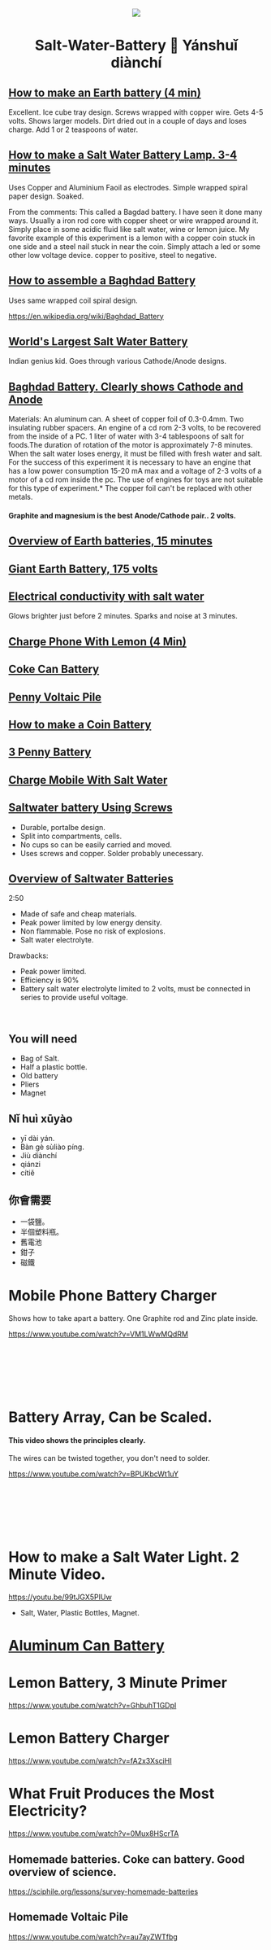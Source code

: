 <br><br><br>

<p align="center">
<img src="https://i.imgur.com/8fZYwfb.jpg">
</p>

<h1 align="center"> Salt-Water-Battery 🖤 Yánshuǐ diànchí</h1>

## [How to make an Earth battery (4 min)](https://www.youtube.com/watch?v=aCCK132OIGA)

Excellent. Ice cube tray design. Screws wrapped with copper wire. Gets 4-5 volts. Shows larger models. Dirt dried out in a couple of days and loses charge. Add 1 or 2 teaspoons of water.

## [How to make a Salt Water Battery Lamp. 3-4 minutes](https://www.youtube.com/watch?v=5vOuj_feM2s)

Uses Copper and Aluminium Faoil as electrodes. Simple wrapped spiral paper design. Soaked. 

From the comments: This called a Bagdad battery. I have seen it done many ways. Usually a iron rod core with copper sheet or wire wrapped around it. Simply place in some acidic fluid like salt water, wine or lemon juice. My favorite example of this experiment is a lemon with a copper coin stuck in one side and a steel nail stuck in near the coin. Simply attach a led or some other low voltage device. copper to positive, steel to negative.

## [How to assemble a Baghdad Battery](https://www.youtube.com/watch?v=dR2EsV4yGf8)

Uses same wrapped coil spiral design.

https://en.wikipedia.org/wiki/Baghdad_Battery

## [World's Largest Salt Water Battery](https://www.youtube.com/watch?v=W4YnXKXOPEs)

Indian genius kid. Goes through various Cathode/Anode designs. 

## [Baghdad Battery. Clearly shows Cathode and Anode](https://www.youtube.com/watch?v=VMdS65_E_X4)

Materials: An aluminum can. A sheet of copper foil of 0.3-0.4mm. Two insulating rubber spacers. An engine of a cd rom 2-3 volts, to be recovered from the inside of a PC. 1 liter of water with 3-4 tablespoons of salt for foods.The duration of rotation of the motor is approximately 7-8 minutes. When the salt water loses energy, it must be filled with fresh water and salt. For the success of this experiment it is necessary to have an engine that has a low power consumption 15-20 mA max and a voltage of 2-3 volts of a motor of a cd rom inside the pc. The use of engines for toys are not suitable for this type of experiment.* The copper foil can't be replaced with other metals.

#### Graphite and magnesium is the best Anode/Cathode pair.. 2 volts. 

## [Overview of Earth batteries, 15 minutes](https://www.youtube.com/watch?v=z_IerZ3JBys)

## [Giant Earth Battery, 175 volts](https://www.youtube.com/watch?v=Ffb78oXeiGI)

## [Electrical conductivity with salt water](https://youtu.be/ODbgKXFED5o)

Glows brighter just before 2 minutes. Sparks and noise at 3 minutes. 

## [Charge Phone With Lemon (4 Min)](https://www.youtube.com/watch?v=fA2x3XsciHI)

## [Coke Can Battery](https://www.youtube.com/watch?v=HKdXtMfoorQ)

## [Penny Voltaic Pile](https://www.youtube.com/watch?v=au7ayZWTfbg)

## [How to make a Coin Battery](https://www.youtube.com/watch?v=vIHfUJu3aKo)

## [3 Penny Battery](https://www.youtube.com/watch?v=rIdPfDHeROI)

## [Charge Mobile With Salt Water](https://youtu.be/Cp0JpDsCpBM)

## [Saltwater battery Using Screws](https://www.youtube.com/watch?v=eY36k8xSzY0)

- Durable, portalbe design. 
- Split into compartments, cells. 
- No cups so can be easily carried and moved. 
- Uses screws and copper. Solder probably unecessary.   

## [Overview of Saltwater Batteries](https://www.youtube.com/watch?v=S-cH5uASxLg)

2:50 

- Made of safe and cheap materials. 
- Peak power limited by low energy density. 
- Non flammable. Pose no risk of explosions.
- Salt water electrolyte.

Drawbacks:

- Peak power limited.
- Efficiency is 90%
- Battery salt water electrolyte limited to 2 volts, must be connected in series to provide useful voltage. 

<br>

## You will need 

- Bag of Salt.
- Half a plastic bottle.
- Old battery
- Pliers
- Magnet 
 
## Nǐ huì xūyào

- yī dài yán.
- Bàn gè sùliào píng.
- Jiù diànchí
- qiánzi
- cítiě

## 你會需要

- 一袋鹽。
- 半個塑料瓶。
- 舊電池
- 鉗子
- 磁鐵

# Mobile Phone Battery Charger

Shows how to take apart a battery. One Graphite rod and Zinc plate inside.   

https://www.youtube.com/watch?v=VM1LWwMQdRM

<br><br><br><br><br>

# Battery Array, Can be Scaled. 

#### This video shows the principles clearly.  

The wires can be twisted together, you don't need to solder.

https://www.youtube.com/watch?v=BPUKbcWt1uY

<br><br><br><br><br>

# How to make a Salt Water Light. 2 Minute Video.  
 
https://youtu.be/99tJGX5PIUw 
 
- Salt, Water, Plastic Bottles, Magnet. 

# [Aluminum Can Battery](https://www.youtube.com/watch?v=0F8cE4N42NQ)

# Lemon Battery, 3 Minute Primer

https://www.youtube.com/watch?v=GhbuhT1GDpI

# Lemon Battery Charger

https://www.youtube.com/watch?v=fA2x3XsciHI

# What Fruit Produces the Most Electricity?

https://www.youtube.com/watch?v=0Mux8HScrTA

## Homemade batteries. Coke can battery. Good overview of science. 

https://sciphile.org/lessons/survey-homemade-batteries

## Homemade Voltaic Pile

https://www.youtube.com/watch?v=au7ayZWTfbg

<br><br><br><br><br>

# Basic Skills

### [Lighting a Bettery with a Cell, 2 minute video.](https://www.youtube.com/watch?v=dnPm2xifcaQ)

### [How to get a light bulb to glow with a battery. 2 minutes](https://www.youtube.com/watch?v=s6XP6pAHjvM)

### [Multiple ways to get a light bulb to glow with a battery](https://www.youtube.com/watch?v=kU9HkPD1nRw)

Neodymium magnet easy attachment trick at 11:20...

### [Everything you wanted to know about lighting a bulb with a battery and a wire](https://www.youtube.com/watch?v=ZL5xSxZpBG4)

### [3 Ways to Attach an Alligator Clip to a Wire ](https://www.youtube.com/watch?v=2e6l4UQ-fGk)

Fork/screw. Crimping and soldering. 

Can wrap a wire round the screw.  

### [How to crimp an alligator clip to a wire. 90 seconds](https://youtu.be/HtUQDgUX334)

Shows the wrong way first. Correct method starts at 50 seconds.]

### [Homemade Alligator Clips from Clothes Pegs](https://www.youtube.com/watch?v=znl84WjZK4Y) 


# 💜 THEORY: 

### How do batteries work?
<p align=center">
<img src="https://qph.cf2.quoracdn.net/main-qimg-2c2cf9f59c49c4b4163d46d5ed8184db-lq">
                                                                                 
</p>

#### Yashas V Rao
 · 
- When two dissimilar metals or metallic compounds are immersed in an electrolyte, there will be a potential difference produced between these metals or metallic compounds. 

#### Electrolyte

It is found that, when some specific compounds are added to water, they get dissolved and produce negative and positive ions. This type of compound is called an electrolyte. 

The popular examples of electrolytes are almost all kinds of salts, acids, and bases etc. 

The energy released during accepting an electron by a neutral atom is known as electron affinity. 

As the atomic structure for different materials are different, the electron affinity of different materials will differ. If two different kinds of metals or metallic compounds are immersed in the same electrolyte solution, one of them will gain electrons and the other will release electrons. 

Which metal or metallic compound will gain electrons and which will lose them depends upon the electron affinities of these metals or metallic compounds. 

The metal with low electron affinity will gain electrons from the negative ions of the electrolyte solution.

On the other hand, the metal with high electron affinity will release electrons and these electrons come out into the electrolyte solution and are added to the positive ions of the solution. In this way, one of these metals or compounds gains electrons and another one loses electrons. 

As a result, there will be a difference in electron concentration between these two metals. 

- This difference of electron concentration causes an electrical potential difference to develop between the metals. 

- This electrical potential difference or emf can be utilized as a source of voltage in any electronics or electrical circuit. 

This is a general and basic principle of battery.

# [How Do Batteries Work? Basic Article](https://sciencing.com/three-parts-needed-make-battery-8391238.html)

# [How Do Batteries Work, TedEd](https://www.youtube.com/watch?v=9OVtk6G2TnQ)

- Battery technology started in 1780s with Galvani and Alessandro Volta. 

** Volta's first experient:** 

Alternating layers of zinc and copper, separated by paper cloth in a salt water solution. 

** Oxidation and Reduction**

- Zinc oxidizes, loses electrons, which are gained by the ions in the water. 

- This process is called reduction, and produces hydrogen gas. 

- Oxidation-Reduction cycle creates a flow of electrons between two substances.  
 
- Hook a vaccuum or light bulb up between the two, you'll give it power. 

- A metal oxidizes, sending electrons to do some work, before they are regained by a substance being reduced.

- A battery has a finite supply of metal. Once most of it has oxidised, the battery dies. 



# [How do Batteries Work? Yandex Search](https://yandex.com/images/search?from=tabbar&text=how%20do%20batteries%20work)

Oxidation: Losing electrons.

# Cathodes, Anodes, Electrolytes                                                                                  
                                                                                     
Graphite( Carbon Material) can ben used as used as Anode. 
The reason behind the use of Graphite can be explained due to its internal structure.
                
<p align="">
<img src="https://cen.acs.org/content/dam/cen/97/14/09714-feature1-table.jpg">
</p>
                                                                                     
### The anode is always where oxidation happens 
### The cathode is always where reduction happens. (Vowel goes with vowel and consonant goes with consonant).

What is reduction and oxidation in chemistry?

There are technically a number of different ways by which you can define these processes, I will be explaining most of them.

### Oxidation can be defined as:-

- Addition of Oxygen or an electronegative element.
- Losing of electrons
Removal of Hydrogen or an electropositive element.
Increase in the oxidation number
If any one of these conditions are satisfied, the process is an oxidation process.

### Reduction can be defined as:-

Addition of hydrogen or an electropositive element.
Removal of Oxygen or an electronegative element.
Gaining of electrons.
Decrease in oxidation number.
Normally, we use the definitions which are in bold because both of them technically refer to the above two statements.

- Cells are comprised of 3 essential components.

### OILRIG is an acronym to help remember, Oxidation Is Losing electrons, Reduction Is Gaining electrons.

ANODE - REDUCING - RELEASE ELECTRONS

CATHODE - OXIDIZES - REDUCED/REDUCTIOL - AQUIRES ELECTRONS

- The Anode is the negative or reducing electrode that releases electrons to the external circuit and oxidizes during an electrochemical reaction.

- The Cathode is the positive or oxidizing electrode that acquires electrons from the external circuit and is reduced during the electrochemical reaction.

The Electrolyte is the medium that provides the ion transport mechanism between the cathode and anode of a cell. Electrolytes are often thought of as liquids, such as water or other solvents, with dissolved salts, acids, or alkalis that are required for ionic conduction. It should however be noted that many batteries including the conventional (AA/AAA/D) batteries contain solid electrolytes that act as ionic conductors at room temperature

The species which donates electrons is reductant.

The one which accepts electrons oxidant.

### Oxidation: removal of electrons

### Reduction: addition of electrons

The one which is undergoing oxidation is called reductant.

The one which is undergoing reduction is called oxidant.

## Voltaic Cells

#### Some metals lose electrons more readily than other metals.

- Current flows out of the cathode. A useful mnemonic for remembering this is CCD: Cathode Current Departs.
- Copper is an anode. An element that gains electrons are used as anode, and those lose electrons used as cathode
- This can be exploited to produce a flow of electrons from one piece of metal to another.
- Submerge two pieces of different metals in a conductive solution, such as a solution of metal salts. 
- Zinc and copper can be used to make a voltaic cell because zinc gives up electrons more readily than copper. The metal plates are called the electrodes: the anode and the cathode.

<p align="center">
<img src="https://i.imgur.com/D0c3yBi.png">
</p>
 
##  Lemon Battery

A battery can be made using a piece of fruit or a vegetable such as a lemon or a potato to provide the electrolyte. 
The juice inside is conductive so when two pieces of metal, such as a copper penny and a zinc nail, are pushed into the fruit, an electric current is produced. This can be used to power a small electronic device with a low power requirement, such as a digital display.
 
## Anodes and Cathodes

# [Common Materials Used For Anodes and Cathodes](https://www.google.com/search?q=common+materiqals+used+for+anodea+and+cathode+diy+battery&newwindow=1&sxsrf=ALiCzsZwg2JSenU0aJdcLylm1GZnVX_7HA%3A1666635781923&source=hp&ei=BdhWY_zSNYiSoASqt77IBg&iflsig=AJiK0e8AAAAAY1bmFU70cYME_4hYxLrGX5GFH-6D6UC5&ved=0ahUKEwi86f6Nvvn6AhUICYgKHaqbD2kQ4dUDCAg&uact=5&oq=common+materiqals+used+for+anodea+and+cathode+diy+battery&gs_lcp=Cgdnd3Mtd2l6EAMyBwghEKABEAoyBwghEKABEAo6BAgjECc6CwguEIAEEMcBENEDOgUIABCABDoOCC4QgAQQxwEQ0QMQ1AI6BQgAEJECOggILhCABBDUAjoFCC4QgAQ6CwguEIAEEMcBEK8BOgcIABCABBANOgYIABAeEA06BggAEBYQHjoFCAAQhgM6CAghEBYQHhAdOgoIIRAWEB4QDxAdOgoIIRAWEB4QChAdOgYIIRAKEBU6BAghEBU6BAghEApQAFjyTGDsUWgAcAB4AIAB1gGIAe4mkgEHNDUuMTEuMZgBAKABAQ&sclient=gws-wiz)

## What is the best metal to use for electrolysis of water?

** You can use pretty much any metal for the cathode (the electrode that evolves hydrogen), but the anode is more difficult.** 

You need something that will resist corrosion while remaining electrically conductive. The reason this is difficult is because the anode is generating oxygen, and so the anode environment is strongly oxidizing and fiercely corrosive.

If cost is no object, you can use platinum (or probably gold, or other noble metals). These work because the metals are more stable than their oxides, and so they simply won’t corrode under normal conditions.

Lead will work, particularly if you add sodium sulfate salt to the water to make the water more conductive. The lead will form a layer of PbO2, which is one of the few metal oxides that are conductive. Sulfate in the water will keep the lead oxide from dissolving too quickly. But, it does corrode somewhat, and then you have lead in your water.

A compromise is what are referred to as “Dimensionally Stable Anodes”. These are a titanium base, coated with a very thin layer of “mixed metal oxides”, which are proprietary mixtures but I believe they are mostly RuO2 and/or IrO2. These are also electrically-conductive oxides, but unlike PbO2, they are pretty much insoluble in most solutions. I use these in my laboratory, and they last for years. They are fairly pricey (a 1/2 inch diameter rod 4 feet long cost me $140), but if you want a long-lasting, trouble-free anode, they are worth it.


<br><br><br><br><br>

<p align="center">
 <img src="https://i.imgur.com/u3rx7Y1.jpg">
 </p>
 
 Thanks Imgur!

# Extra Notes


🔴🟠🟡🟢🔵🟣🟤⚫⚪🔘🛑⭕

🟥🟧🟨🟩🟦🟪🟫⬛⬜🔲🔳⏹☑✅❎

❤️🧡💛💚💜💙🤎🖤🤍♥️💔💖💘💝💗💓💟💕❣️♡

🔺🔻🔷🔶🔹🔸♦💠💎💧🧊

# Vortex

https://www.youtube.com/watch?v=Jlt7RfXBWlU

## How to Open an Old Battery 

### Mad Russian Scientist Opens Battery. 2 Minutes. 

https://youtu.be/fMlu4rd1dk4

## One Minute Demonstration of Salt Water Light

https://www.youtube.com/watch?v=b9LeQfBxHuk

- Take Pliers, peel the Battery top. 
- You will see the lid underneath.

